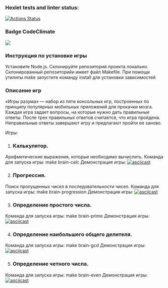 ### Hexlet tests and linter status:

[![Actions Status](https://github.com/Chebanya/frontend-project-44/actions/workflows/hexlet-check.yml/badge.svg)](https://github.com/Chebanya/frontend-project-44/actions)

### Badge CodeClimate
<a href="https://codeclimate.com/github/Chebanya/frontend-project-44/maintainability"><img src="https://api.codeclimate.com/v1/badges/8407bd853c81009f99c0/maintainability"/></a>

### Инструкция по установке игры

Установите Node.js.
Склонируйте репозиторий проекта локально.
Склонированный репозиторийи имеет файл Makefile. При помощи утилиты make запустите команду install для установки зависимостей

### Описание игр

«Игры разума» — набор из пяти консольных игр, построенных по принципу популярных мобильных приложений для прокачки мозга. Каждая игра задает вопросы, на которые нужно дать правильные ответы. После трех правильных ответов считается, что игра пройдена. Неправильные ответы завершают игру и предлагают пройти ее заново. 

Игры:
1. ### Калькулятор. 
Арифметические выражения, которые необходимо вычислить. Команда для запуска игры: make brain-calc
   Демонстрация игры:
[![asciicast](https://asciinema.org/a/8aQYC80xpeSJEDT8p6lwWeFKi.svg)](https://asciinema.org/a/8aQYC80xpeSJEDT8p6lwWeFKi)

2. ### Прогрессия. 
Поиск пропущенных чисел в последовательности чисел. 
Команда для запуска игры: make brain-progression
   Демонстрация игры:
[![asciicast](https://asciinema.org/a/HNuLxaB5nJUTZvPnowPVb5qwD.svg)](https://asciinema.org/a/HNuLxaB5nJUTZvPnowPVb5qwD)

3. ### Определение простого числа. 
Команда для запуска игры: make brain-prime
   Демонстрация игры:
[![asciicast](https://asciinema.org/a/XbMPVfHFiPrHDSC4eTJkUYUST.svg)](https://asciinema.org/a/XbMPVfHFiPrHDSC4eTJkUYUST)

4. ### Определение наибольшего общего делителя.
Команда для запуска игры: make brain-gcd
   Демонстрация игры:
[![asciicast](https://asciinema.org/a/H7HeU35bGATNZOgvMJatDL9T0.svg)](https://asciinema.org/a/H7HeU35bGATNZOgvMJatDL9T0)

5. ### Определение четного числа.
Команда для запуска игры: make brain-even
   Демонстрация игры:
[![asciicast](https://asciinema.org/a/lx7RkF1REJ1a3zWjeGTi7HXLk.svg)](https://asciinema.org/a/lx7RkF1REJ1a3zWjeGTi7HXLk)
